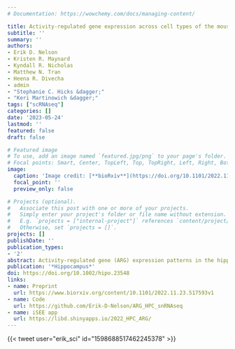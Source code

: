 ```yaml
---
# Documentation: https://wowchemy.com/docs/managing-content/

title: Activity-regulated gene expression across cell types of the mouse hippocampus
subtitle: ''
summary: ''
authors:
- Erik D. Nelson
- Kristen R. Maynard
- Kyndall R. Nicholas
- Matthew N. Tran
- Heena R. Divecha
- admin
- "Stephanie C. Hicks &dagger;"
- "Keri Martinowich &dagger;"
tags: ["scRNAseq"]
categories: []
date: '2023-05-24'
lastmod: ''
featured: false
draft: false

# Featured image
# To use, add an image named `featured.jpg/png` to your page's folder.
# Focal points: Smart, Center, TopLeft, Top, TopRight, Left, Right, BottomLeft, Bottom, BottomRight.
image:
  caption: 'Image credit: [**bioRxiv**](https://doi.org/10.1101/2022.11.23.517593)'
  focal_point: ''
  preview_only: false

# Projects (optional).
#   Associate this post with one or more of your projects.
#   Simply enter your project's folder or file name without extension.
#   E.g. `projects = ["internal-project"]` references `content/project/deep-learning/index.md`.
#   Otherwise, set `projects = []`.
projects: []
publishDate: ''
publication_types:
- '2'
abstract: Activity-regulated gene (ARG) expression patterns in the hippocampus (HPC) regulate synaptic plasticity, learning, and memory, and are linked to both risk and treatment responses for many neuropsychiatric disorders. The HPC contains discrete classes of neurons with specialized functions, but cell type-specific activity-regulated transcriptional programs are not well characterized. Here, we used single-nucleus RNA-sequencing (snRNA-seq) in a mouse model of acute electroconvulsive seizures (ECS) to identify cell type-specific molecular signatures associated with induced activity in HPC neurons. We used unsupervised clustering and a priori marker genes to computationally annotate 15,990 high-quality HPC neuronal nuclei from N = 4 mice across all major HPC subregions and neuron types. Activity-induced transcriptomic responses were divergent across neuron populations, with dentate granule cells being particularly responsive to activity. Differential expression analysis identified both upregulated and downregulated cell type-specific gene sets in neurons following ECS. Within these gene sets, we identified enrichment of pathways associated with varying biological processes such as synapse organization, cellular signaling, and transcriptional regulation. Finally, we used matrix factorization to reveal continuous gene expression patterns differentially associated with cell type, ECS, and biological processes. This work provides a rich resource for interrogating activity-regulated transcriptional responses in HPC neurons at single-nuclei resolution in the context of ECS, which can provide biological insight into the roles of defined neuronal subtypes in HPC function.
publication: '*Hippocampus*'
doi: https://doi.org/10.1002/hipo.23548
links:
- name: Preprint
  url: https://www.biorxiv.org/content/10.1101/2022.11.23.517593v1
- name: Code
  url: https://github.com/Erik-D-Nelson/ARG_HPC_snRNAseq
- name: iSEE app
  url: https://libd.shinyapps.io/2022_HPC_ARG/
---
```


{{< tweet user="erik_sci" id="1598688517462245378" >}}
